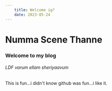 ```yaml
---
    title: Welcome ig?
    date: 2023-05-24
---
```

# Numma Scene Thanne
### Welcome to my blog
###### LDF varum ellam sheriyaavum
This is fun...i didn't know github was fun...i like it.
